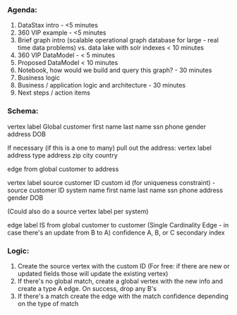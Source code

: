 ### Agenda:

1) DataStax intro - <5 minutes
2) 360 VIP example - <5 minutes
3) Brief graph intro (scalable operational graph database for large - real time data problems) vs. data lake with solr indexes < 10 minutes
4) 360 VIP DataModel - < 5 minutes
5) Proposed DataModel < 10 minutes
6) Notebook, how would we build and query this graph? - 30 minutes
7) Business logic
8) Business / application logic and architecture - 30 minutes
9) Next steps / action items


### Schema:

vertex label Global customer
  first name
  last name
  ssn
  phone
  gender
  address
  DOB

If necessary (if this is a one to many) pull out the address:
vertex label address
  type
  address
  zip
  city
  country

edge from global customer to address

vertex label source customer ID
  custom id (for uniqueness constraint) - source customer ID
  system name
  first name
  last name
  ssn
  phone
  address
  gender
  DOB

(Could also do a source vertex label per system)

edge label IS from global customer to customer (Single Cardinality Edge - in case there's an update from B to A)
  confidence A, B, or C
     secondary index


### Logic:

1) Create the source vertex with the custom ID (For free: if there are new or updated fields those will update the existing vertex)
2) If there's no global match, create a global vertex with the new info and create a type A edge. On success, drop any B's
3) If there's a match create the edge with the match confidence depending on the type of match
